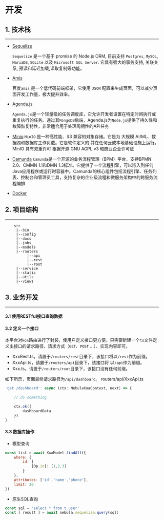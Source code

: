 # 开发

## 1. 技术栈
---

  * [Sequelize](https://sequelize.org/)
  
    `Sequelize` 是一个基于 promise 的 Node.js ORM, 目前支持 `Postgres`, `MySQL`, `MariaDB`, `SQLite` 以及 `Microsoft SQL Server`. 它具有强大的事务支持, 关联关系, 预读和延迟加载,读取复制等功能。

  * [Amis](https://aisuda.bce.baidu.com/amis/zh-CN/docs/index)

    百度`amis` 是一个低代码前端框架，它使用 `JSON` 配置来生成页面，可以减少页面开发工作量，极大提升效率。

  * [Agenda.js](https://github.com/agenda/agenda)

    `Agenda.js`是一个轻量级的任务调度库，它允许开发者设置在特定时间执行或重复执行的任务。通过其`MongoDB`后端，Agenda.js为`Node.js`提供了持久性和故障恢复特性，非常适合用于处理周期性的API任务

  * [Minio](https://min.io/)
    `MinIO` 是一种高性能、S3 兼容的对象存储。它是为 大规模 AI/ML、数据湖和数据库工作负载。它是软件定义的 并在任何云或本地基础设施上运行。 MinIO 具有双重许可 根据开源 GNU AGPL v3 和商业企业许可证
       
  * [Camunda]()
    `Camunda`‌是一个开源的业务流程管理（BPM）平台，支持BPMN 2.0、CMMN 1.1和DMN 1.3标准。它提供了一个流程引擎，可以嵌入到任何Java应用程序或运行时容器中。Camunda的核心组件包括流程引擎、任务列表、控制台和管理员工具，支持复杂的企业级流程和微服务架构中的跨服务流程编排‌



  * [Docker]()

## 2. 项目结构
---

```text
    src
     |--bin
     |--config
     |--docs
     |--jobs
     |--models
     |--routers
          |--api  
          |--rest
          |--root
     |--service
     |--static
     |--utils
     |--views
```

## 3. 业务开发
---


#### 3.1 使用RESTful接口查询数据

#### 3.2 定义一个接口

本平台对`koa`路由进行了封装，使用户定义接口更方便。只需要新建一个`ts`文件定义出接口的请求路径、请求方式（`GET`、`POST` ...）、实现内容即可。
 * XxxRest.ts，请置于`/routers/rest`目录下，该接口将以`/rest`作为前缀。
 * XxxApi.ts，请置于`/routers/api`目录下，该接口将 以`/api`作为前缀。
 * Xxx.ts，请置于`/routers/root`目录下，该接口没有任何前缀。

如下所示，页面最终请求路径为`/api/dashboard`。
routers/api/XxxApi.ts
```javascript
'get /dashboard': async (ctx: NebulaKoaContext, next) => {
    
    // do something
    
    ctx.ok({
        dashboardData
    })
}
```

#### 3.3 数据库操作

* 模型查询
```javascript
const list = await XxxModel.findAll({
    where: {
        id: {
            [Op.in]: [1,2,3] 
        }
    },
    attributes: ['id','name','phone'],
    limit: 20
})
```
* 原生SQL查询
```javascript
const sql = 'select * from t_user'
const [ result ] = await nebula.sequelize.query(sql)
```

